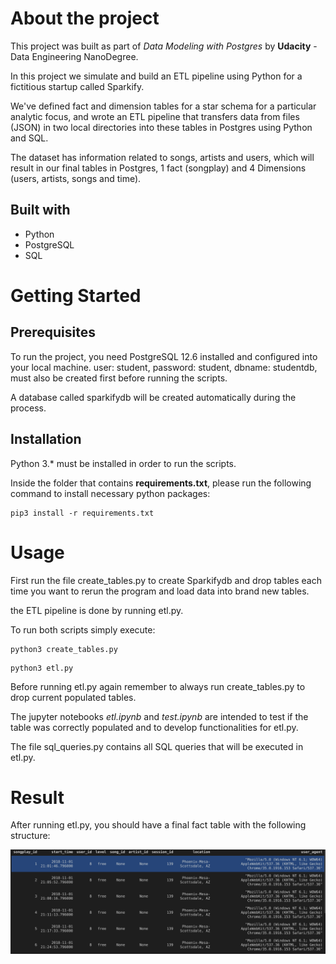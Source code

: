 # About the project

This project was built as part of *Data Modeling with Postgres* by **Udacity** - Data Engineering NanoDegree. 

In this project we simulate and build an ETL pipeline using Python for a fictitious startup called Sparkify.

We've defined fact and dimension tables for a star schema for a particular analytic focus, and wrote an ETL pipeline that transfers data from files (JSON) in two local directories into these tables in Postgres using Python and SQL.

The dataset has information related to songs, artists and users, which will result in our final tables in Postgres, 1 fact (songplay) and 4 Dimensions (users, artists, songs and time).

 ## Built with

 - Python
 - PostgreSQL
 - SQL

 # Getting Started

 ## Prerequisites

 To run the project, you need PostgreSQL 12.6 installed and configured into your local machine. user: student, password: student, dbname: studentdb, must also be created first before running the scripts.

 A database called sparkifydb will be created automatically during the process.

## Installation

Python 3.* must be installed in order to run the scripts.

Inside the folder that contains **requirements.txt**, please run the following command to install necessary python packages:

```
pip3 install -r requirements.txt
```

# Usage

First run the file create_tables.py to create Sparkifydb and drop tables each time you want to rerun the program and load data into brand new tables.

the ETL pipeline is done by running etl.py.

To run both scripts simply execute:

```
python3 create_tables.py
```


```
python3 etl.py
```

Before running etl.py again remember to always run create_tables.py to drop current populated tables.

The jupyter notebooks *etl.ipynb* and *test.ipynb* are intended to test if the table was correctly populated and to develop functionalities for etl.py.

The file sql_queries.py contains all SQL queries that will be executed in etl.py.

# Result

After running etl.py, you should have a final fact table with the following structure:

![Fact Table Samples](./images/fact_table.png)